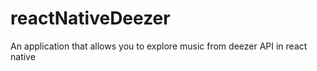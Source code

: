 # reactNativeDeezer
An application that allows you to explore music from deezer API in react native
